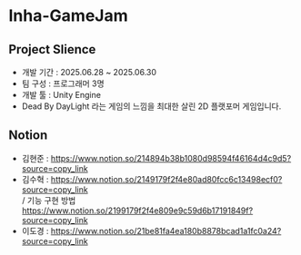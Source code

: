 # Inha-GameJam      
## Project Slience    
- 개발 기간 : 2025.06.28 ~ 2025.06.30
- 팀 구성 : 프로그래머 3명
- 개발 툴 : Unity Engine     
- Dead By DayLight 라는 게임의 느낌을 최대한 살린 2D 플랫포머 게임입니다.       
## Notion    
- 김현준 : https://www.notion.so/214894b38b1080d98594f46164d4c9d5?source=copy_link     
- 김수혁 : https://www.notion.so/2149179f2f4e80ad80fcc6c13498ecf0?source=copy_link    
/ 기능 구현 방법 https://www.notion.so/2199179f2f4e809e9c59d6b17191849f?source=copy_link      
- 이도경 : https://www.notion.so/21be81fa4ea180b8878bcad1a1fc0a24?source=copy_link       
